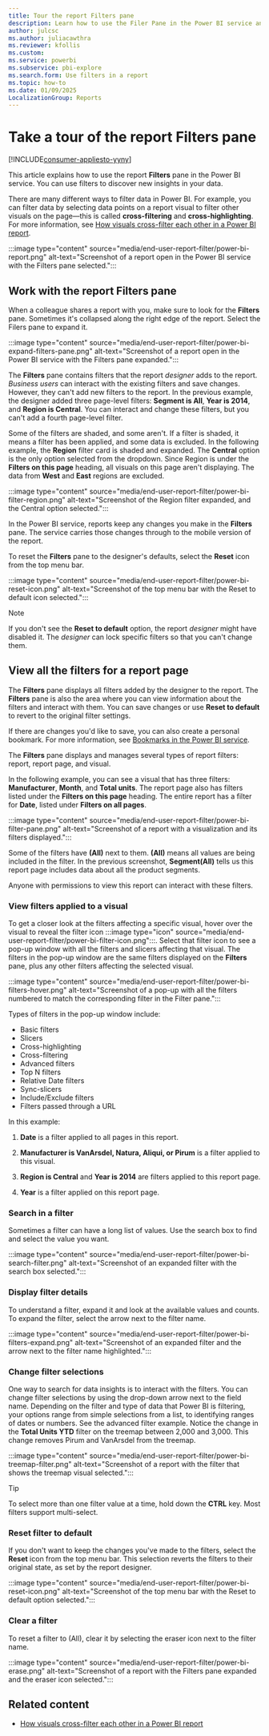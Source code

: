 ```yaml
---
title: Tour the report Filters pane
description: Learn how to use the Filer Pane in the Power BI service and discover new insights and different ways to filter your data.
author: julcsc
ms.author: juliacawthra
ms.reviewer: kfollis
ms.custom:  
ms.service: powerbi
ms.subservice: pbi-explore
ms.search.form: Use filters in a report
ms.topic: how-to
ms.date: 01/09/2025
LocalizationGroup: Reports
---
```


# Take a tour of the report Filters pane

[!INCLUDE[consumer-appliesto-yyny](../includes/consumer-appliesto-yyny.md)]

This article explains how to use the report **Filters** pane in the Power BI service. You can use filters to discover new insights in your data.

There are many different ways to filter data in Power BI. For example, you can filter data by selecting data points on a report visual to filter other visuals on the page&mdash;this is called **cross-filtering** and **cross-highlighting**. For more information, see [How visuals cross-filter each other in a Power BI report](end-user-interactions.md).

 :::image type="content" source="media/end-user-report-filter/power-bi-report.png" alt-text="Screenshot of a report open in the Power BI service with the Filters pane selected.":::

## Work with the report Filters pane

When a colleague shares a report with you, make sure to look for the **Filters** pane. Sometimes it's collapsed along the right edge of the report. Select the Filers pane to expand it.

 :::image type="content" source="media/end-user-report-filter/power-bi-expand-filters-pane.png" alt-text="Screenshot of a report open in the Power BI service with the Filters pane expanded.":::

The **Filters** pane contains filters that the report *designer* adds to the report. *Business users* can interact with the existing filters and save changes. However, they can't add new filters to the report. In the previous example, the designer added three page-level filters: **Segment is All**, **Year is 2014**, and **Region is Central**. You can interact and change these filters, but you can't add a fourth page-level filter.

Some of the filters are shaded, and some aren't. If a filter is shaded, it means a filter has been applied, and some data is excluded. In the following example, the **Region** filter card is shaded and expanded. The **Central** option is the only option selected from the dropdown. Since Region is under the **Filters on this page** heading, all visuals on this page aren't displaying. The data from **West** and **East** regions are excluded.

:::image type="content" source="media/end-user-report-filter/power-bi-filter-region.png" alt-text="Screenshot of the Region filter expanded, and the Central option selected.":::

In the Power BI service, reports keep any changes you make in the **Filters** pane. The service carries those changes through to the mobile version of the report.

To reset the **Filters** pane to the designer's defaults, select the **Reset** icon from the top menu bar.

:::image type="content" source="media/end-user-report-filter/power-bi-reset-icon.png" alt-text="Screenshot of the top menu bar with the Reset to default icon selected.":::

> [!NOTE]
> If you don't see the **Reset to default** option, the report *designer* might have disabled it. The *designer* can lock specific filters so that you can't change them.

## View all the filters for a report page

The **Filters** pane displays all filters added by the designer to the report. The **Filters** pane is also the area where you can view information about the filters and interact with them. You can save changes or use **Reset to default** to revert to the original filter settings.

If there are changes you'd like to save, you can also create a personal bookmark. For more information, see [Bookmarks in the Power BI service](end-user-bookmarks.md).

The **Filters** pane displays and manages several types of report filters: report, report page, and visual.

In the following example, you can see a visual that has three filters: **Manufacturer**, **Month**, and **Total units**. The report page also has filters listed under the **Filters on this page** heading. The entire report has a filter for **Date**, listed under **Filters on all pages**.

:::image type="content" source="media/end-user-report-filter/power-bi-filter-pane.png" alt-text="Screenshot of a report with a visualization and its filters displayed.":::

Some of the filters have **(All)** next to them. **(All)** means all values are being included in the filter. In the previous screenshot, **Segment(All)** tells us this report page includes data about all the product segments.

Anyone with permissions to view this report can interact with these filters.

### View filters applied to a visual

To get a closer look at the filters affecting a specific visual, hover over the visual to reveal the filter icon :::image type="icon" source="media/end-user-report-filter/power-bi-filter-icon.png":::. Select that filter icon to see a pop-up window with all the filters and slicers affecting that visual. The filters in the pop-up window are the same filters displayed on the **Filters** pane, plus any other filters affecting the selected visual.

 :::image type="content" source="media/end-user-report-filter/power-bi-filters-hover.png" alt-text="Screenshot of a pop-up with all the filters numbered to match the corresponding filter in the Filter pane.":::

Types of filters in the pop-up window include:

- Basic filters
- Slicers
- Cross-highlighting
- Cross-filtering
- Advanced filters
- Top N filters
- Relative Date filters
- Sync-slicers
- Include/Exclude filters
- Filters passed through a URL

In this example:

1. **Date** is a filter applied to all pages in this report.

1. **Manufacturer is VanArsdel, Natura, Aliqui, or Pirum** is a filter applied to this visual.

1. **Region is Central** and **Year is 2014** are filters applied to this report page.

1. **Year** is a filter applied on this report page.

### Search in a filter

Sometimes a filter can have a long list of values. Use the search box to find and select the value you want.

:::image type="content" source="media/end-user-report-filter/power-bi-search-filter.png" alt-text="Screenshot of an expanded filter with the search box selected.":::

### Display filter details

To understand a filter, expand it and look at the available values and counts. To expand the filter, select the arrow next to the filter name.
  
:::image type="content" source="media/end-user-report-filter/power-bi-filters-expand.png" alt-text="Screenshot of an expanded filter and the arrow next to the filter name highlighted.":::

### Change filter selections

One way to search for data insights is to interact with the filters. You can change filter selections by using the drop-down arrow next to the field name. Depending on the filter and type of data that Power BI is filtering, your options range from simple selections from a list, to identifying ranges of dates or numbers. See the advanced filter example. Notice the change in the **Total Units YTD** filter on the treemap between 2,000 and 3,000. This change removes Pirum and VanArsdel from the treemap.
  
 :::image type="content" source="media/end-user-report-filter/power-bi-treemap-filter.png" alt-text="Screenshot of a report with the filter that shows the treemap visual selected.":::

> [!TIP]
> To select more than one filter value at a time, hold down the **CTRL** key. Most filters support multi-select.

### Reset filter to default

If you don't want to keep the changes you've made to the filters, select the **Reset** icon from the top menu bar. This selection reverts the filters to their original state, as set by the report designer.

:::image type="content" source="media/end-user-report-filter/power-bi-reset-icon.png" alt-text="Screenshot of the top menu bar with the Reset to default option selected.":::

### Clear a filter

To reset a filter to (All), clear it by selecting the eraser icon next to the filter name.

 :::image type="content" source="media/end-user-report-filter/power-bi-erase.png" alt-text="Screenshot of a report with the Filters pane expanded and the eraser icon selected.":::
  
<!--  too much detail for consumers

## Types of filters: text field filters
### List mode
Ticking a checkbox either selects or deselects the value. The **All** checkbox can be used to toggle the state of all checkboxes on or off. The checkboxes represent all the available values for that field.  As you adjust the filter, the restatement updates to reflect your choices. 

![list mode filter](media/end-user-report-filter/power-bi-restatement-new.png)

Note how the restatement now says "is Mar, Apr or May".

### Advanced mode
Select **Advanced Filtering** to switch to advanced mode. Use the dropdown controls and text boxes to identify which fields to include. By choosing between **And** and **Or**, you can build complex filter expressions. Select the **Apply Filter** button when you've set the values you want.  

![advanced mode](media/end-user-report-filter/power-bi-advanced.png)

## Types of filters: numeric field filters
### List mode
If the values are finite, selecting the field name displays a list.  See **Text field filters** &gt; **List mode** above for help using checkboxes.   

### Advanced mode
If the values are infinite or represent a range, selecting the field name opens the advanced filter mode. Use the dropdown and text boxes to specify a range of values that you want to see. 

![advanced filter](media/end-user-report-filter/power-bi-dropdown-and-text.png)

By choosing between **And** and **Or**, you can build complex filter expressions. Select the **Apply Filter** button when you've set the values you want.

## Types of filters: date and time
### List mode
If the values are finite, selecting the field name displays a list.  See **Text field filters** &gt; **List mode** above for help using checkboxes.   

### Advanced mode
If the field values represent date or time, you can specify a start/end time when using Date/Time filters.  

![datetime filter](media/end-user-report-filter/pbi_date-time-filters.png)

-->

## Related content

- [How visuals cross-filter each other in a Power BI report](end-user-interactions.md)
